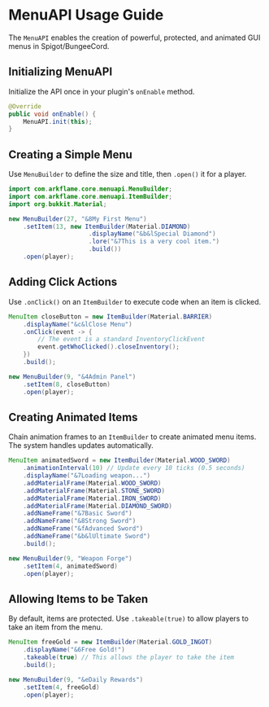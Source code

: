 # MenuAPI Usage Guide

The `MenuAPI` enables the creation of powerful, protected, and animated GUI menus in Spigot/BungeeCord.

## Initializing MenuAPI

Initialize the API once in your plugin's `onEnable` method.

```java
@Override
public void onEnable() {
    MenuAPI.init(this);
}
```

## Creating a Simple Menu

Use `MenuBuilder` to define the size and title, then `.open()` it for a player.

```java
import com.arkflame.core.menuapi.MenuBuilder;
import com.arkflame.core.menuapi.ItemBuilder;
import org.bukkit.Material;

new MenuBuilder(27, "&8My First Menu")
    .setItem(13, new ItemBuilder(Material.DIAMOND)
                      .displayName("&b&lSpecial Diamond")
                      .lore("&7This is a very cool item.")
                      .build())
    .open(player);
```

## Adding Click Actions

Use `.onClick()` on an `ItemBuilder` to execute code when an item is clicked.

```java
MenuItem closeButton = new ItemBuilder(Material.BARRIER)
    .displayName("&c&lClose Menu")
    .onClick(event -> {
        // The event is a standard InventoryClickEvent
        event.getWhoClicked().closeInventory();
    })
    .build();

new MenuBuilder(9, "&4Admin Panel")
    .setItem(8, closeButton)
    .open(player);
```

## Creating Animated Items

Chain animation frames to an `ItemBuilder` to create animated menu items. The system handles updates automatically.

```java
MenuItem animatedSword = new ItemBuilder(Material.WOOD_SWORD)
    .animationInterval(10) // Update every 10 ticks (0.5 seconds)
    .displayName("&7Loading weapon...")
    .addMaterialFrame(Material.WOOD_SWORD)
    .addMaterialFrame(Material.STONE_SWORD)
    .addMaterialFrame(Material.IRON_SWORD)
    .addMaterialFrame(Material.DIAMOND_SWORD)
    .addNameFrame("&7Basic Sword")
    .addNameFrame("&8Strong Sword")
    .addNameFrame("&fAdvanced Sword")
    .addNameFrame("&b&lUltimate Sword")
    .build();

new MenuBuilder(9, "Weapon Forge")
    .setItem(4, animatedSword)
    .open(player);
```

## Allowing Items to be Taken

By default, items are protected. Use `.takeable(true)` to allow players to take an item from the menu.

```java
MenuItem freeGold = new ItemBuilder(Material.GOLD_INGOT)
    .displayName("&6Free Gold!")
    .takeable(true) // This allows the player to take the item
    .build();

new MenuBuilder(9, "&eDaily Rewards")
    .setItem(4, freeGold)
    .open(player);
```